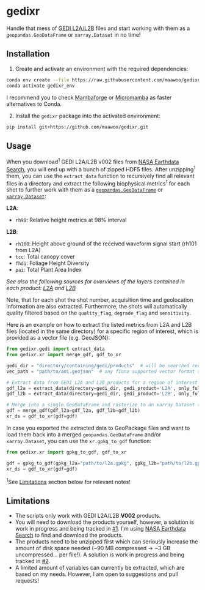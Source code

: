# gedixr

Handle that mess of [GEDI L2A/L2B](https://gedi.umd.edu/) files and start working with them as a `geopandas.GeoDataFrame` or `xarray.Dataset` in no time!

## Installation
1. Create and activate an environment with the required dependencies:
```bash
conda env create --file https://raw.githubusercontent.com/maawoo/gedixr/main/environment.yml
conda activate gedixr_env
```
I recommend you to check [Mambaforge](https://github.com/conda-forge/miniforge#mambaforge) or 
[Micromamba](https://mamba.readthedocs.io/en/latest/user_guide/micromamba.html) as faster alternatives to Conda.

2. Install the `gedixr` package into the activated environment:
```bash
pip install git+https://github.com/maawoo/gedixr.git
```

## Usage
When you download<sup>1</sup> GEDI L2A/L2B v002 files from [NASA Earthdata Search](https://search.earthdata.nasa.gov/search?q=gedi+v002), 
you will end up with a bunch of zipped HDF5 files. After unzipping<sup>1</sup> them, you can use the `extract_data` 
function to recursively find all relevant files in a directory and extract the following biophysical metrics<sup>1</sup> for each shot 
to further work with them as a [`geopandas.GeoDataFrame`](https://geopandas.org/en/stable/docs/reference/api/geopandas.GeoDataFrame.html) or 
[`xarray.Dataset`](https://docs.xarray.dev/en/stable/generated/xarray.Dataset.html):

**L2A**:
- `rh98`: Relative height metrics at 98% interval

**L2B**:
- `rh100`: Height above ground of the received waveform signal start (rh101 from L2A)
- `tcc`: Total canopy cover
- `fhdi`: Foliage Height Diversity
- `pai`: Total Plant Area Index

_See also the following sources for overviews of the layers contained in each product: [L2A](https://lpdaac.usgs.gov/products/gedi02_av002/) and [L2B](https://lpdaac.usgs.gov/products/gedi02_bv002/)_

Note, that for each shot the shot number, acquisition time and geolocation information are also extracted. Furthermore, 
the shots will automatically quality filtered based on the `quality_flag`, `degrade_flag` and `sensitivity`.

Here is an example on how to extract the listed metrics from L2A and L2B files (located in the same directory) for a specific region of interest, which is 
provided as a vector file (e.g. GeoJSON):
```python
from gedixr.gedi import extract_data
from gedixr.xr import merge_gdf, gdf_to_xr

gedi_dir = "directory/containing/gedi/products"  # will be searched recursively
vec_path = "path/to/aoi.geojson"  # any fiona supported vector format should work

# Extract data from GEDI L2A and L2B products for a region of interest
gdf_l2a = extract_data(directory=gedi_dir, gedi_product='L2A', only_full_power=True, subset_vector=vec_path)
gdf_l2b = extract_data(directory=gedi_dir, gedi_product='L2B', only_full_power=True, subset_vector=vec_path)

# Merge into a single GeoDataFrame and rasterize to an xarray Dataset (default: 30 m pixel spacing)
gdf = merge_gdf(gdf_l2a=gdf_l2a, gdf_l2b=gdf_l2b)
xr_ds = gdf_to_xr(gdf=gdf)
```

In case you exported the extracted data to GeoPackage files and want to load them back into a merged `geopandas.GeoDataFrame` and/or `xarray.Dataset`,
you can use the `xr.gpkg_to_gdf` function:
```python
from gedixr.xr import gpkg_to_gdf, gdf_to_xr

gdf = gpkg_to_gdf(gpkg_l2a="path/to/l2a.gpkg", gpkg_l2b="path/to/l2b.gpkg")  # `merge_gdf` is called internally when both arguments are provided
xr_ds = gdf_to_xr(gdf=gdf)
```

<sup>1</sup>See [Limitations](#limitations) section below for relevant notes!

## Limitations
- The scripts only work with GEDI L2A/L2B **V002** products.
- You will need to download the products yourself, however, a solution is work in progress and being tracked in [#1](https://github.com/maawoo/gedixr/issues/1). I'm using [NASA Earthdata Search](https://search.earthdata.nasa.gov/search?q=gedi+v002) to find and download the products.
- The products need to be unzipped first which can seriously increase the amount of disk space needed (~90 MB compressed -> ~3 GB uncompressed... per file!). A solution is work in progress and being tracked in [#2](https://github.com/maawoo/gedixr/issues/2).
- A limited amount of variables can currently be extracted, which are based on my needs. However, I am open to suggestions and pull requests!
